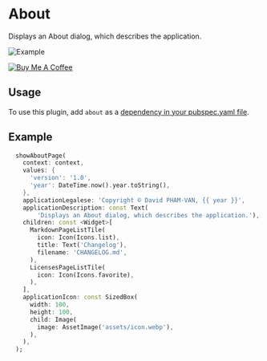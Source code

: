 # About

Displays an About dialog, which describes the application.

<img alt="Example" src="https://raw.githubusercontent.com/DavBfr/flutter_about/master/example.jpg">

[![Buy Me A Coffee](https://bmc-cdn.nyc3.digitaloceanspaces.com/BMC-button-images/custom_images/orange_img.png "Buy Me A Coffee")](https://www.buymeacoffee.com/JORBmbw9h "Buy Me A Coffee")

## Usage

To use this plugin, add `about` as a [dependency in your pubspec.yaml file](#-installing-tab-).

## Example

```dart
  showAboutPage(
    context: context,
    values: {
      'version': '1.0',
      'year': DateTime.now().year.toString(),
    },
    applicationLegalese: 'Copyright © David PHAM-VAN, {{ year }}',
    applicationDescription: const Text(
        'Displays an About dialog, which describes the application.'),
    children: const <Widget>[
      MarkdownPageListTile(
        icon: Icon(Icons.list),
        title: Text('Changelog'),
        filename: 'CHANGELOG.md',
      ),
      LicensesPageListTile(
        icon: Icon(Icons.favorite),
      ),
    ],
    applicationIcon: const SizedBox(
      width: 100,
      height: 100,
      child: Image(
        image: AssetImage('assets/icon.webp'),
      ),
    ),
  );
```
